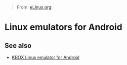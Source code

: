 > From: [eLinux.org](http://eLinux.org/Linux_emulators_for_Android "http://eLinux.org/Linux_emulators_for_Android")


# Linux emulators for Android



## See also

-   [KBOX Linux emulator for
    Android](http://eLinux.org/KBOX_Linux_emulator_for_Android "KBOX Linux emulator for Android")


